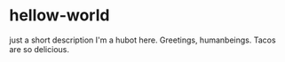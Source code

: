 # hellow-world
just a short description
I'm a hubot here.
Greetings, humanbeings.
Tacos are so delicious. 
